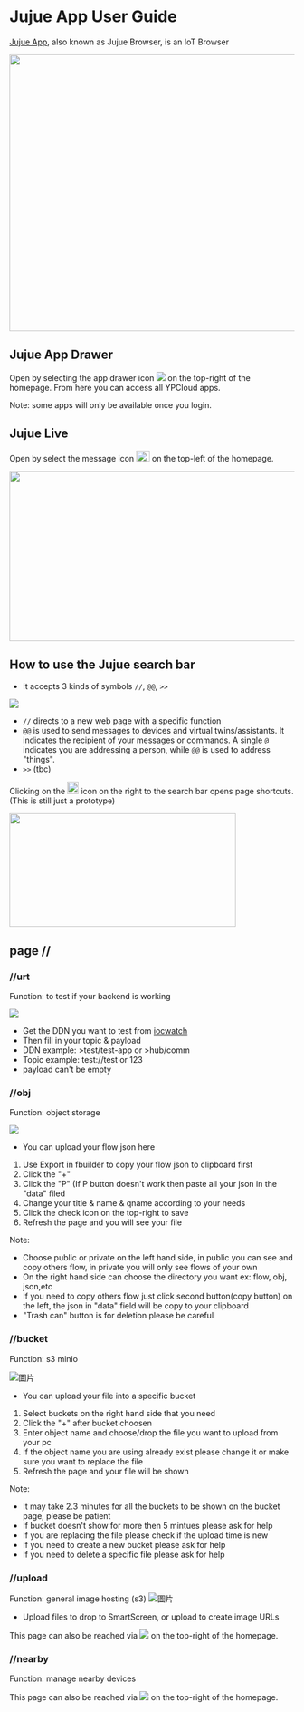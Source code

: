 # Jujue App User Guide

[Jujue App](https://jujue.app), also known as Jujue Browser, is an IoT Browser

<img src="https://i.imgur.com/IoaEtzl.png" width=870 height=488>

## Jujue App Drawer
Open by selecting the app drawer icon ![](https://i.imgur.com/N2RDrgB.png) on the top-right of the homepage.
From here you can access all YPCloud apps.

Note: some apps will only be available once you login. 

## Jujue Live
Open by select the message icon <img src="https://i.imgur.com/5rRd56T.png" width=24 height=19> on the top-left of the homepage.

<img src="https://i.imgur.com/F3AKedY.png" width=600 height=300>

## How to use the Jujue search bar
* It accepts 3 kinds of symbols `//`, `@@`, `>>`

![](https://i.imgur.com/e1xV56s.png)

* `//` directs to a new web page with a specific function
* `@@` is used to send messages to devices and virtual twins/assistants. It indicates the recipient of your messages or commands. A single `@` indicates you are addressing a person, while `@@` is used to address "things". 
* `>>` (tbc)

Clicking on the <img src="https://i.imgur.com/6K4NCnH.png" width=20 height=22> icon on the right to the search bar opens page shortcuts. <br> (This is still just a prototype)

<img src="https://i.imgur.com/WaDyA3X.png" width=400 height=200>


## page // 

### //urt 
Function: to test if your backend is working

![](https://i.imgur.com/CIHZyif.png)

* Get the DDN you want to test from [iocwatch](https://iocwatch.ypcloud.com)
* Then fill in your topic & payload 
* DDN example: >test/test-app or >hub/comm
* Topic example: test://test or 123
* payload can't be empty

### //obj
Function: object storage

![](https://i.imgur.com/F936A1K.png)

* You can upload your flow json here
1. Use Export in fbuilder to copy your flow json to clipboard first 
2. Click the "+"
3. Click the "P" (If P button doesn't work then paste all your json in the "data" filed
4. Change your title & name & qname according to your needs
5. Click the check icon on the top-right to save
6. Refresh the page and you will see your file

Note:
* Choose public or private on the left hand side, in public you can see and copy others flow, in private you will only see flows of your own
* On the right hand side can choose the directory you want ex: flow, obj, json,etc
* If you need to copy others flow just click second button(copy button) on the left, the json in "data" field will be copy to your clipboard
* "Trash can" button is for deletion please be careful

### //bucket
Function: s3 minio

![圖片](https://user-images.githubusercontent.com/77911816/174707920-23cb9a8d-85dd-41aa-9d16-93702a24c775.png)

* You can upload your file into a specific bucket

1. Select buckets on the right hand side that you need
2. Click the "+" after bucket choosen
3. Enter object name and choose/drop the file you want to upload from your pc
4. If the object name you are using already exist please change it or make sure you want to replace the file
5. Refresh the page and your file will be shown 

Note:
* It may take 2.3 minutes for all the buckets to be shown on the bucket page, please be patient
* If bucket doesn't show for more then 5 mintues please ask for help
* If you are replacing the file please check if the upload time is new
* If you need to create a new bucket please ask for help
* If you need to delete a specific file please ask for help

### //upload
Function: general image hosting (s3)
![圖片](https://user-images.githubusercontent.com/77911816/174707999-0e45a0c0-44ef-4ca4-8257-19cde2a00732.png)

* Upload files to drop to SmartScreen, or upload to create image URLs

This page can also be reached via ![](https://i.imgur.com/V6EeP2K.png) on the top-right of the homepage. 

### //nearby
Function: manage nearby devices

This page can also be reached via ![](https://i.imgur.com/EbN8y43.png) on the top-right of the homepage. 


